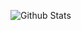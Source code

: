 ![Github Stats](https://github-readme-stats.vercel.app/api?username=yxwyoyoyo&count_private=true&show_icons=true)
